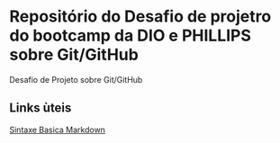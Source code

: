 # Repositório do Desafio de projetro  do bootcamp da DIO e PHILLIPS sobre Git/GitHub
Desafio de Projeto sobre Git/GitHub

## Links ùteis
[Sintaxe Basica Markdown](https://markdownguide.org/basic-sintax/)
